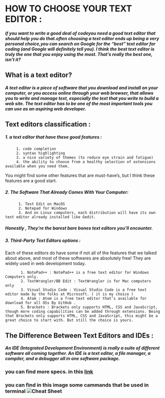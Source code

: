 # HOW TO CHOOSE YOUR TEXT EDITOR :

##### if you want to write a good deal of codeyou need a good text editor that should help you do that.*often choosing a text editor ends up being a very personal choice*,you can search on Google for the “best” text editor for coding (and Google will definitely tell you). **I think the best text editor is truly the one that you enjoy using the most. That’s really the best one, isn’t it?**

## What is a text editor?


##### A text editor is a piece of software that you download and install on your computer, or you access online through your web browser, that allows you to write and manage text, especially the text that you write to build a web site. **The text editor has to be one of the most important tools you can use as an aspiring web developer.**

## Text editors classification :

##### 1. a text editor that have these good features :
         1. code completion
         2. syntax highlighting
         3. a nice variety of themes (to reduce eye strain and fatigue)
         4. the ability to choose from a healthy selection of extensions available when you need them. 

You might find some other
features that are must-have’s, but I think these features are a good
start.

##### 2. The Software That Already Comes With Your Computer:
          1. Text Edit on MacOS
          2. Notepad for Windows
          3. And on Linux computers, each distribution will have its own text editor already installed like Gedit.
          
##### *Honestly , They’re the barest bare bones text editors you’ll encounter.*


##### 3. Third-Party Text Editors options :
Each of these editors do have some if not all of the features that we talked about above, and most of these softwares are absolutely free! They are widely used in web development today.

           1. NotePad++ : NotePad++ is a free text editor for Windows Computers only.
           2. TextWrangler/BB Edit : TextWrangler is for Mac computers only
           3. Visual Studio Code : Visual Studio Code is a free text editor made by the folks at Microsoft. ( it is my choice )
           4. Atom : Atom is a free text editor that’s available for download for all OSs By GitHub .
           5. Brackets : Brackets only supports HTML, CSS and JavaScript, though more coding capabilities can be added through extensions. Being that Brackets only supports HTML, CSS and JavaScript, this might be a great choice to start with. But still the choice is yours.
           
           
## The Difference Between Text Editors and IDEs :

##### An IDE (Integrated Development Environment) is really a suite of different software all coming together. An IDE is a text editor, a file manager, a compiler, and a debugger all in one software package.

### you can find more specs. in this [link](https://codefellows.github.io/code-102-guide/curriculum/class-02/Choosing-A-Text-Editor--The-Older-Coder.pdf)


### you can find in this image some cammands that be used in terminal ![Cheat Sheet](https://www.git-tower.com/blog/media/pages/posts/command-line-cheat-sheet/1073300074-1586415841/command-line-cheat-sheet-large01.png)
